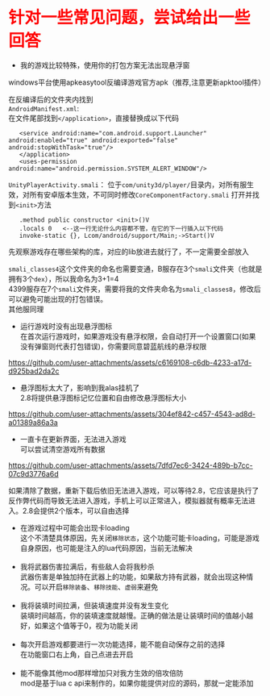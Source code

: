 ## <font color=red size=6> 针对一些常见问题，尝试给出一些回答 </font>
* 我的游戏比较特殊，使用你的打包方案无法出现悬浮窗<br>

windows平台使用apkeasytool反编译游戏官方apk（推荐,注意更新apktool插件）

在反编译后的文件夹内找到	
`AndroidManifest.xml`:	
	在文件尾部找到`</application>`，直接替换成以下代码
 ```
	<service android:name="com.android.support.Launcher" android:enabled="true" android:exported="false" android:stopWithTask="true"/>
    </application>
	<uses-permission android:name="android.permission.SYSTEM_ALERT_WINDOW"/>
```
	
`UnityPlayerActivity.smali`：
	位于`com/unity3d/player/`目录内，对所有服生效，对所有安卓版本生效，不可同时修改`CoreComponentFactory.smali`
	打开并找到`<init>`方法
 ```
	.method public constructor <init>()V
    .locals 0   <--这一行无论什么内容都不管，在它的下一行插入以下代码
    invoke-static {}, Lcom/android/support/Main;->Start()V
```

	
先观察游戏存在哪些架构的库，对应的lib放进去就行了，不一定需要全部放入

`smali_classes4`这个文件夹的命名也需要变通，B服存在3个`smali`文件夹（也就是拥有3个`dex`），所以我命名为3+1=4<br>
4399服存在7个`smali`文件夹，需要将我的文件夹命名为`smali_classes8`，修改后可以避免可能出现的打包错误。<br>其他服同理
<br>
* 运行游戏时没有出现悬浮图标<br>
     在首次运行游戏时，如果游戏没有悬浮权限，会自动打开一个设置窗口(如果没有弹窗则代表打包错误)，你需要同意碧蓝航线的悬浮权限<br>

     
https://github.com/user-attachments/assets/c6169108-c6db-4233-a17d-d925bad2da2c



* 悬浮图标太大了，影响到我alas挂机了<br>
2.8将提供悬浮图标记忆位置和自由修改悬浮图标大小


https://github.com/user-attachments/assets/304ef842-c457-4543-ad8d-a01389a86a3a



* 一直卡在更新界面，无法进入游戏<br>
    可以尝试清空游戏所有数据<br>
    

https://github.com/user-attachments/assets/7dfd7ec6-3424-489b-b7cc-07c9d3776a6d


如果清除了数据，重新下载后依旧无法进入游戏，可以等待2.8，它应该是执行了反作弊代码而导致无法进入游戏，手机上可以正常进入，模拟器就有概率无法进入。2.8会提供2个版本，可以自由选择<br>


* 在游戏过程中可能会出现卡loading<br>
    这个不清楚具体原因，先关闭`移除状态`，这个功能可能卡loading，可能是游戏自身原因，也可能是注入的lua代码原因，当前无法解决<br><br>
* 我将武器伤害拉满后，有些敌人会将我秒杀<br>
  武器伤害是单独加持在武器上的功能，如果敌方持有武器，就会出现这种情况。可以开启`移除装备`、`移除技能`、`虚弱`来避免<br><br>
* 我将装填时间拉满，但装填速度并没有发生变化<br>
  装填时间越高，你的装填速度就越慢。正确的做法是让装填时间的值越小越好，如果这个值等于0，视为功能关闭<br><br>
* 每次开启游戏都要进行一次功能选择，能不能自动保存之前的选择<br>
  在功能窗口右上角，自己点进去开启<br><br>
* 能不能像其他mod那样增加只对我方生效的倍攻倍防<br>
  mod是基于lua c api来制作的，如果你能提供对应的源码，那就一定能添加



